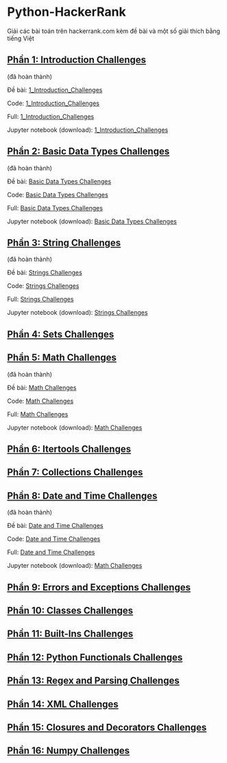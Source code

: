 # Python-HackerRank
Giải các bài toán trên hackerrank.com kèm đề bài và một số giải thích bằng tiếng Việt

## [Phần 1: Introduction Challenges](https://www.hackerrank.com/domains/python/py-introduction)
(đã hoàn thành)

Đề bài: [1_Introduction_Challenges](1_Introduction_Challenges/Docs/1_Introduction_Challenges.md)

Code: [1_Introduction_Challenges](/1_Introduction_Challenges/Code/)

Full: [1_Introduction_Challenges](1_Introduction_Challenges/Docs/1_Introduction_Challenges_JupyterNotebook.md)

Jupyter notebook (download): [1_Introduction_Challenges](/1_Introduction_Challenges/Docs/1_Introduction_Challenges_JupyterNotebook.ipynb)

## [Phần 2: Basic Data Types Challenges](https://www.hackerrank.com/domains/python/py-basic-data-types)
(đã hoàn thành)

Đề bài: [Basic Data Types Challenges](2-Basic-Data-Types-Challenges/Docs/2-Basic-Data-Types-Challenges.md)

Code: [Basic Data Types Challenges](/2-Basic-Data-Types-Challenges/Code/)

Full: [Basic Data Types Challenges](2-Basic-Data-Types-Challenges/Docs/2-Basic-Data-Types-Challenges-Jupyter.md)

Jupyter notebook (download): [Basic Data Types Challenges](2-Basic-Data-Types-Challenges/Docs/2-Basic-Data-Types-Challenges-Jupyter.ipynb)


## [Phần 3: String Challenges](https://www.hackerrank.com/domains/python/py-strings)
(đã hoàn thành)

Đề bài: [Strings Challenges](3-Strings-Challenges/Docs/3-Strings-Challenges.md)

Code: [Strings Challenges](/3-Strings-Challenges/Codes/)

Full: [Strings Challenges](3-Strings-Challenges/Docs/3-Strings-Challenges-Jupyter-notebook.md)

Jupyter notebook (download): [Strings Challenges](3-Strings-Challenges/Docs/3-Strings-Challenges.ipynb)

## [Phần 4: Sets Challenges](https://www.hackerrank.com/domains/python/py-sets)

## [Phần 5: Math Challenges](https://www.hackerrank.com/domains/python/py-math)
(đã hoàn thành)

Đề bài: [Math Challenges](5-Math-Challenges/Docs/5-Math-Challenges.md)

Code: [Math Challenges](/5-Math-Challenges/Codes/)

Full: [Math Challenges](5-Math-Challenges/Docs/5-Math-Challenges-Jupyter-notebook.md)

Jupyter notebook (download): [Math Challenges](5-Math-Challenges/Docs/5-Math-Challenges.ipynb)


## [Phần 6: Itertools Challenges](https://www.hackerrank.com/domains/python/py-itertools)

## [Phần 7: Collections Challenges](https://www.hackerrank.com/domains/python/py-collections)

## [Phần 8: Date and Time Challenges](https://www.hackerrank.com/domains/python/py-date-time)
(đã hoàn thành)

Đề bài: [Date and Time Challenges](8-Date-and-Time-Challenges/Docs/8-Date-and-Time-Challendes.md)

Code: [Date and Time Challenges](/8-Date-and-Time-Challenges/Codes/)

Full: [Date and Time Challenges](8-Date-and-Time-Challenges/Docs/8-Date-and-Time-Challenges-Jupyter-notebook.md)

Jupyter notebook (download): [Math Challenges](8-Date-and-Time-Challenges/Docs/8-Date-and-Time-Challenges.ipynb)

## [Phần 9: Errors and Exceptions Challenges](https://www.hackerrank.com/domains/python/errors-exceptions)

## [Phần 10: Classes Challenges](https://www.hackerrank.com/domains/python/py-classes)

## [Phần 11: Built-Ins Challenges](https://www.hackerrank.com/domains/python/)

## [Phần 12: Python Functionals Challenges](https://www.hackerrank.com/domains/python/)

## [Phần 13: Regex and Parsing Challenges](https://www.hackerrank.com/domains/python/)

## [Phần 14: XML Challenges](https://www.hackerrank.com/domains/python/)

## [Phần 15: Closures and Decorators Challenges](https://www.hackerrank.com/domains/python/)

## [Phần 16: Numpy Challenges](https://www.hackerrank.com/domains/python/)
